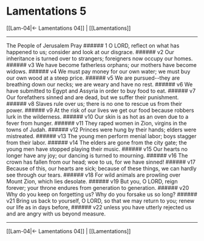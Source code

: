 # Lamentations 5

[[Lam-04|← Lamentations 04]] | [[Lamentations]]
***

The People of Jerusalem Pray ###### 1 O LORD, reflect on what has happened to us; consider and look at our disgrace. ###### v2 Our inheritance is turned over to strangers; foreigners now occupy our homes. ###### v3 We have become fatherless orphans; our mothers have become widows. ###### v4 We must pay money for our own water; we must buy our own wood at a steep price. ###### v5 We are pursued--they are breathing down our necks; we are weary and have no rest. ###### v6 We have submitted to Egypt and Assyria in order to buy food to eat. ###### v7 Our forefathers sinned and are dead, but we suffer their punishment. ###### v8 Slaves rule over us; there is no one to rescue us from their power. ###### v9 At the risk of our lives we get our food because robbers lurk in the wilderness. ###### v10 Our skin is as hot as an oven due to a fever from hunger. ###### v11 They raped women in Zion, virgins in the towns of Judah. ###### v12 Princes were hung by their hands; elders were mistreated. ###### v13 The young men perform menial labor; boys stagger from their labor. ###### v14 The elders are gone from the city gate; the young men have stopped playing their music. ###### v15 Our hearts no longer have any joy; our dancing is turned to mourning. ###### v16 The crown has fallen from our head; woe to us, for we have sinned! ###### v17 Because of this, our hearts are sick; because of these things, we can hardly see through our tears. ###### v18 For wild animals are prowling over Mount Zion, which lies desolate. ###### v19 But you, O LORD, reign forever; your throne endures from generation to generation. ###### v20 Why do you keep on forgetting us? Why do you forsake us so long? ###### v21 Bring us back to yourself, O LORD, so that we may return to you; renew our life as in days before, ###### v22 unless you have utterly rejected us and are angry with us beyond measure.

***
[[Lam-04|← Lamentations 04]] | [[Lamentations]]
